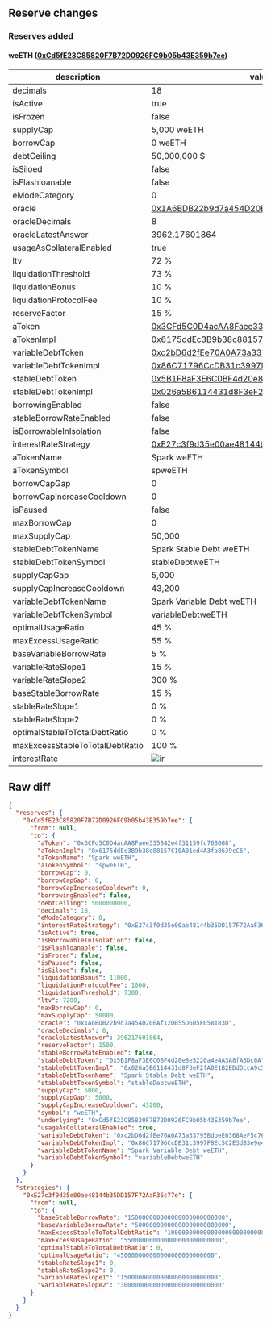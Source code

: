 ## Reserve changes

### Reserves added

#### weETH ([0xCd5fE23C85820F7B72D0926FC9b05b43E359b7ee](https://etherscan.io/address/0xCd5fE23C85820F7B72D0926FC9b05b43E359b7ee))

| description | value |
| --- | --- |
| decimals | 18 |
| isActive | true |
| isFrozen | false |
| supplyCap | 5,000 weETH |
| borrowCap | 0 weETH |
| debtCeiling | 50,000,000 $ |
| isSiloed | false |
| isFlashloanable | false |
| eModeCategory | 0 |
| oracle | [0x1A6BDB22b9d7a454D20EAf12DB55D6B5F058183D](https://etherscan.io/address/0x1A6BDB22b9d7a454D20EAf12DB55D6B5F058183D) |
| oracleDecimals | 8 |
| oracleLatestAnswer | 3962.17601864 |
| usageAsCollateralEnabled | true |
| ltv | 72 % |
| liquidationThreshold | 73 % |
| liquidationBonus | 10 % |
| liquidationProtocolFee | 10 % |
| reserveFactor | 15 % |
| aToken | [0x3CFd5C0D4acAA8Faee335842e4f31159fc76B008](https://etherscan.io/address/0x3CFd5C0D4acAA8Faee335842e4f31159fc76B008) |
| aTokenImpl | [0x6175ddEc3B9b38c88157C10A01ed4A3fa8639cC6](https://etherscan.io/address/0x6175ddEc3B9b38c88157C10A01ed4A3fa8639cC6) |
| variableDebtToken | [0xc2bD6d2fEe70A0A73a33795BdbeE0368AeF5c766](https://etherscan.io/address/0xc2bD6d2fEe70A0A73a33795BdbeE0368AeF5c766) |
| variableDebtTokenImpl | [0x86C71796CcDB31c3997F8Ec5C2E3dB3e9e40b985](https://etherscan.io/address/0x86C71796CcDB31c3997F8Ec5C2E3dB3e9e40b985) |
| stableDebtToken | [0x5B1F8aF3E6C0BF4d20e8e5220a4e4A3A8fA6Dc0A](https://etherscan.io/address/0x5B1F8aF3E6C0BF4d20e8e5220a4e4A3A8fA6Dc0A) |
| stableDebtTokenImpl | [0x026a5B6114431d8F3eF2fA0E1B2EDdDccA9c540E](https://etherscan.io/address/0x026a5B6114431d8F3eF2fA0E1B2EDdDccA9c540E) |
| borrowingEnabled | false |
| stableBorrowRateEnabled | false |
| isBorrowableInIsolation | false |
| interestRateStrategy | [0xE27c3f9d35e00ae48144b35DD157F72AaF36c77e](https://etherscan.io/address/0xE27c3f9d35e00ae48144b35DD157F72AaF36c77e) |
| aTokenName | Spark weETH |
| aTokenSymbol | spweETH |
| borrowCapGap | 0 |
| borrowCapIncreaseCooldown | 0 |
| isPaused | false |
| maxBorrowCap | 0 |
| maxSupplyCap | 50,000 |
| stableDebtTokenName | Spark Stable Debt weETH |
| stableDebtTokenSymbol | stableDebtweETH |
| supplyCapGap | 5,000 |
| supplyCapIncreaseCooldown | 43,200 |
| variableDebtTokenName | Spark Variable Debt weETH |
| variableDebtTokenSymbol | variableDebtweETH |
| optimalUsageRatio | 45 % |
| maxExcessUsageRatio | 55 % |
| baseVariableBorrowRate | 5 % |
| variableRateSlope1 | 15 % |
| variableRateSlope2 | 300 % |
| baseStableBorrowRate | 15 % |
| stableRateSlope1 | 0 % |
| stableRateSlope2 | 0 % |
| optimalStableToTotalDebtRatio | 0 % |
| maxExcessStableToTotalDebtRatio | 100 % |
| interestRate | ![ir](/.assets/09d6cd311ea2bbec7c46ded7d691283232f7372d.svg) |


## Raw diff

```json
{
  "reserves": {
    "0xCd5fE23C85820F7B72D0926FC9b05b43E359b7ee": {
      "from": null,
      "to": {
        "aToken": "0x3CFd5C0D4acAA8Faee335842e4f31159fc76B008",
        "aTokenImpl": "0x6175ddEc3B9b38c88157C10A01ed4A3fa8639cC6",
        "aTokenName": "Spark weETH",
        "aTokenSymbol": "spweETH",
        "borrowCap": 0,
        "borrowCapGap": 0,
        "borrowCapIncreaseCooldown": 0,
        "borrowingEnabled": false,
        "debtCeiling": 5000000000,
        "decimals": 18,
        "eModeCategory": 0,
        "interestRateStrategy": "0xE27c3f9d35e00ae48144b35DD157F72AaF36c77e",
        "isActive": true,
        "isBorrowableInIsolation": false,
        "isFlashloanable": false,
        "isFrozen": false,
        "isPaused": false,
        "isSiloed": false,
        "liquidationBonus": 11000,
        "liquidationProtocolFee": 1000,
        "liquidationThreshold": 7300,
        "ltv": 7200,
        "maxBorrowCap": 0,
        "maxSupplyCap": 50000,
        "oracle": "0x1A6BDB22b9d7a454D20EAf12DB55D6B5F058183D",
        "oracleDecimals": 8,
        "oracleLatestAnswer": 396217601864,
        "reserveFactor": 1500,
        "stableBorrowRateEnabled": false,
        "stableDebtToken": "0x5B1F8aF3E6C0BF4d20e8e5220a4e4A3A8fA6Dc0A",
        "stableDebtTokenImpl": "0x026a5B6114431d8F3eF2fA0E1B2EDdDccA9c540E",
        "stableDebtTokenName": "Spark Stable Debt weETH",
        "stableDebtTokenSymbol": "stableDebtweETH",
        "supplyCap": 5000,
        "supplyCapGap": 5000,
        "supplyCapIncreaseCooldown": 43200,
        "symbol": "weETH",
        "underlying": "0xCd5fE23C85820F7B72D0926FC9b05b43E359b7ee",
        "usageAsCollateralEnabled": true,
        "variableDebtToken": "0xc2bD6d2fEe70A0A73a33795BdbeE0368AeF5c766",
        "variableDebtTokenImpl": "0x86C71796CcDB31c3997F8Ec5C2E3dB3e9e40b985",
        "variableDebtTokenName": "Spark Variable Debt weETH",
        "variableDebtTokenSymbol": "variableDebtweETH"
      }
    }
  },
  "strategies": {
    "0xE27c3f9d35e00ae48144b35DD157F72AaF36c77e": {
      "from": null,
      "to": {
        "baseStableBorrowRate": "150000000000000000000000000",
        "baseVariableBorrowRate": "50000000000000000000000000",
        "maxExcessStableToTotalDebtRatio": "1000000000000000000000000000",
        "maxExcessUsageRatio": "550000000000000000000000000",
        "optimalStableToTotalDebtRatio": 0,
        "optimalUsageRatio": "450000000000000000000000000",
        "stableRateSlope1": 0,
        "stableRateSlope2": 0,
        "variableRateSlope1": "150000000000000000000000000",
        "variableRateSlope2": "3000000000000000000000000000"
      }
    }
  }
}
```